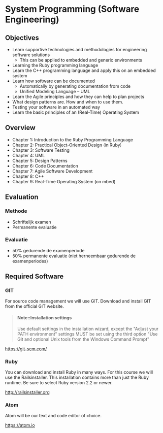 # System Programming (Software Engineering)


## Objectives
* Learn supportive technologies and methodologies for engineering software solutions
  * This can be applied to embedded and generic environments
* Learning the Ruby programming language
* Learn the C++ programming language and apply this on an embedded system
* Learn how software can be documented
  * Automatically by generating documentation from code
  * Unified Modeling Language – UML
* Learn the Agile principles and how they can help to plan projects
* What design patterns are. How and when to use them.
* Testing your software in an automated way
* Learn the basic principles of an (Real-Time) Operating System

## Overview

* Chapter 1: Introduction to the Ruby Programming Language
* Chapter 2: Practical Object-Oriented Design (in Ruby)
* Chapter 3: Software Testing
* Chapter 4: UML
* Chapter 5: Design Patterns
* Chapter 6: Code Documentation
* Chapter 7: Agile Software Development
* Chapter 8: C++
* Chapter 9: Real-Time Operating System (on mbed)


## Evaluation

### Methode
* Schriftelijk examen
* Permanente evaluatie


### Evaluatie
* 50% gedurende de examenperiode
* 50% permanente evaluatie (niet herneembaar gedurende de examenperiodes)


## Required Software


### GIT
For source code management we will use GIT. Download and install GIT from the official GIT website.

> #### Note::Installation settings
> Use default settings in the installation wizard, except the "Adjust your PATH environment" settings MUST be set using the third option "Use Git and optional Unix tools from the Windows Command Prompt"

https://git-scm.com/

### Ruby 

You can download and install Ruby in many ways. For this course we will use the Railsinstaller. This installation contains more than just the Ruby runtime. Be sure to select Ruby version 2.2 or newer.

http://railsinstaller.org

### Atom

Atom will be our text and code editor of choice.

https://atom.io




